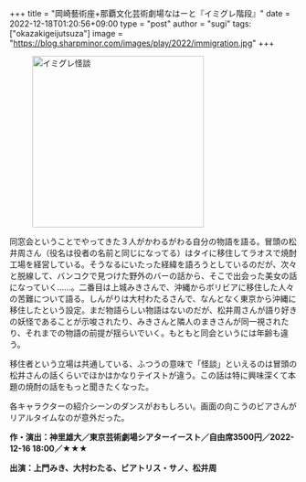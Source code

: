 +++
title = "岡崎藝術座+那覇文化芸術劇場なはーと『イミグレ階段』"
date = 2022-12-18T01:20:56+09:00
type = "post"
author = "sugi"
tags: ["okazakigeijutsuza"]
image = "https://blog.sharpminor.com/images/play/2022/immigration.jpg"
+++
<figure class="alignleft"><img src="/images/play/2022/immigration.jpg" alt="イミグレ怪談" style="width: 300px !important;"></figure>

同窓会ということでやってきた３人がかわるがわる自分の物語を語る。冒頭の松井周さん（役名は役者の名前と同じになってる）はタイに移住してラオスで焼酎工場を経営している。そうなるにいたった経緯を語ろうとしているのだが、次々と脱線して、バンコクで見つけた野外のバーの話から、そこで出会った美女の話になっていく……。二番目は上城みきさんで、沖縄からボリビアに移住した人々の苦難について語る。しんがりは大村わたるさんで、なんとなく東京から沖縄に移住したという設定。まだ物語らしい物語はないのだが、松井周さんが語り好きの妖怪であることが示唆されたり、みきさんと隣人のまきさんが同一視されたり、それまでの物語の前提が揺らいでいく。もともと同会というには年齢も違う。

移住者という立場は共通している、ふつうの意味で「怪談」といえるのは冒頭の松井さんの話くらいでほかはかなりテイストが違う。この話は特に興味深くて本題の焼酎の話をもっと聞きたくなった。

各キャラクターの紹介シーンのダンスがおもしろい。画面の向こうのビアさんがリアルタイムなのが意外だった。

**作・演出：神里雄大／東京芸術劇場シアターイースト／自由席3500円／2022-12-16 18:00／★★★**

**出演：上門みき、大村わたる、ビアトリス・サノ、松井周**